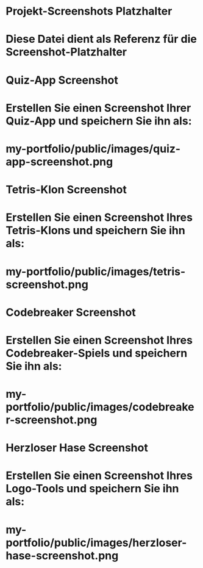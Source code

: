 # Projekt-Screenshots Platzhalter
# Diese Datei dient als Referenz für die Screenshot-Platzhalter

# Quiz-App Screenshot
# Erstellen Sie einen Screenshot Ihrer Quiz-App und speichern Sie ihn als:
# my-portfolio/public/images/quiz-app-screenshot.png

# Tetris-Klon Screenshot  
# Erstellen Sie einen Screenshot Ihres Tetris-Klons und speichern Sie ihn als:
# my-portfolio/public/images/tetris-screenshot.png

# Codebreaker Screenshot
# Erstellen Sie einen Screenshot Ihres Codebreaker-Spiels und speichern Sie ihn als:
# my-portfolio/public/images/codebreaker-screenshot.png

# Herzloser Hase Screenshot
# Erstellen Sie einen Screenshot Ihres Logo-Tools und speichern Sie ihn als:
# my-portfolio/public/images/herzloser-hase-screenshot.png
